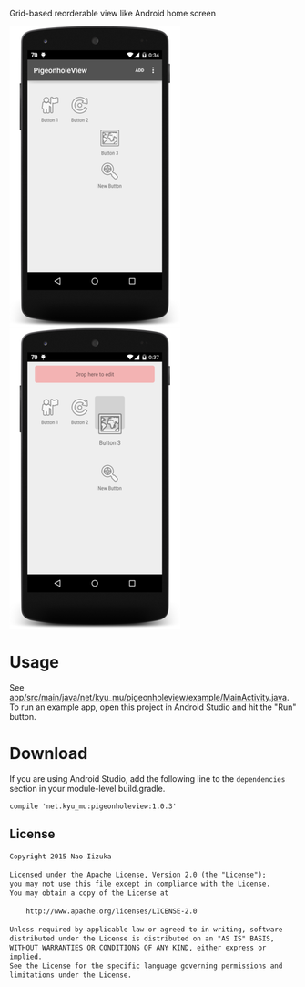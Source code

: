 Grid-based reorderable view like Android home screen

![Screenshot](images/normal.png)
![Edit mode](images/edit.png)

# Usage

See [app/src/main/java/net/kyu_mu/pigeonholeview/example/MainActivity.java](app/src/main/java/net/kyu_mu/pigeonholeview/example/MainActivity.java). To run an example app, open this project in Android Studio and hit the "Run" button.

# Download

If you are using Android Studio, add the following line to the `dependencies` section in your module-level build.gradle.

    compile 'net.kyu_mu:pigeonholeview:1.0.3'

## License

    Copyright 2015 Nao Iizuka

    Licensed under the Apache License, Version 2.0 (the "License");
    you may not use this file except in compliance with the License.
    You may obtain a copy of the License at

        http://www.apache.org/licenses/LICENSE-2.0

    Unless required by applicable law or agreed to in writing, software
    distributed under the License is distributed on an "AS IS" BASIS,
    WITHOUT WARRANTIES OR CONDITIONS OF ANY KIND, either express or implied.
    See the License for the specific language governing permissions and
    limitations under the License.
